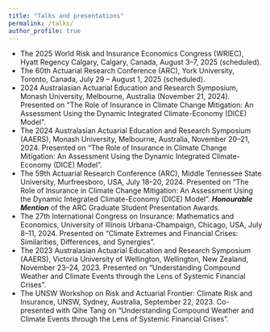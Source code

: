 ```yaml
---
title: "Talks and presentations"
permalink: /talks/
author_profile: true
---
```


* The 2025 World Risk and Insurance Economics Congress (WRIEC), Hyatt Regency Calgary, Calgary, Canada, August 3–7, 2025 (scheduled).
*	The 60th Actuarial Research Conference (ARC), York University, Toronto, Canada, July 29 – August 1, 2025 (scheduled).
* 2024 Australasian Actuarial Education and Research Symposium, Monash University, Melbourne, Australia (November 21, 2024). Presented on "The Role of Insurance in Climate Change Mitigation: An Assessment Using the Dynamic Integrated Climate-Economy (DICE) Model".
* The 2024 Australasian Actuarial Education and Research Symposium (AAERS), Monash University, Melbourne, Australia, November 20–21, 2024. Presented on “The Role of Insurance in Climate Change Mitigation: An Assessment Using the Dynamic Integrated Climate-Economy (DICE) Model”.
* The 59th Actuarial Research Conference (ARC), Middle Tennessee State University, Murfreesboro, USA, July 18–20, 2024. Presented on “The Role of Insurance in Climate Change Mitigation: An Assessment Using the Dynamic Integrated Climate-Economy (DICE) Model”. **_Honourable Mention_** of the ARC Graduate Student Presentation Awards.
* The 27th International Congress on Insurance: Mathematics and Economics, University of Illinois Urbana-Champaign, Chicago, USA, July 8–11, 2024. Presented on “Climate Extremes and Financial Crises: Similarities, Differences, and Synergies”.
* The 2023 Australasian Actuarial Education and Research Symposium (AAERS), Victoria University of Wellington, Wellington, New Zealand, November 23–24, 2023. Presented on “Understanding Compound Weather and Climate Events through the Lens of Systemic Financial Crises”.
* The UNSW Workshop on Risk and Actuarial Frontier: Climate Risk and Insurance, UNSW, Sydney, Australia, September 22, 2023. Co-presented with Qihe Tang on “Understanding Compound Weather and Climate Events through the Lens of Systemic Financial Crises”.
